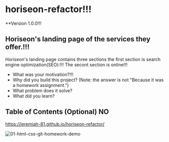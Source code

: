 # horiseon-refactor!!!

**Version 1.0.0!!!

## Horiseon's landing page of the services they offer.!!!

Horiseon's landing page contains three sections the first section is search engine optimization(SEO):!!!
The secont section is online!!!
- What was your motivation?!!!
- Why did you build this project? (Note: the answer is not "Because it was a homework assignment.")
- What problem does it solve?
- What did you learn?

## Table of Contents (Optional)  NO



https://jeremiah-81.github.io/horiseon-refactor/

![01-html-css-git-homework-demo](https://user-images.githubusercontent.com/98862284/160215912-94b90931-1ea1-47f4-bdda-689fdae473a7.png)
